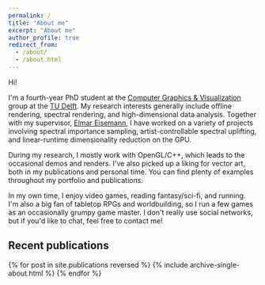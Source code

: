 ```yaml
---
permalink: /
title: "About me"
excerpt: "About me"
author_profile: true
redirect_from: 
  - /about/
  - /about.html
---
```


Hi!

I'm a fourth-year PhD student at the [Computer Graphics & Visualization](https://graphics.tudelft.nl) group at the [TU Delft](https://www.tudelft.nl/). My research interests generally include offline rendering, spectral rendering, and high-dimensional data analysis. Together with my supervisor, [Elmar Eisemann](http://graphics.tudelft.nl/~eisemann/), I have worked on a variety of projects involving spectral importance sampling, artist-controllable spectral uplifting, and linear-runtime dimensionality reduction on the GPU.

During my research, I mostly work with OpenGL/C++, which leads to the occasional demos and renders. I've also picked up a liking for vector art, both in my publications and personal time. You can find plenty of examples throughout my portfolio and publications.

In my own time, I enjoy video games, reading fantasy/sci-fi, and running. I'm also a big fan of tabletop RPGs and worldbuilding, so I run a few games as an occasionally grumpy game master. I don't really use social networks, but if you'd like to chat, feel free to contact me!

## Recent publications

{% for post in site.publications reversed %}
  {% include archive-single-about.html %}
{% endfor %}